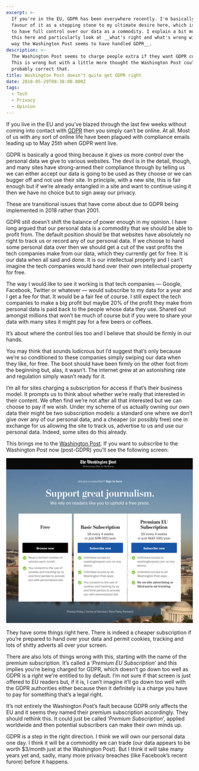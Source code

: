 ```yaml
---
excerpt: >-
  If you're in the EU, GDPR has been everywhere recently. I'm basically in
  favour of it as a stepping stone to my ultimate desire here, which is for us
  to have full control over our data as a commodity. I explain a bit more about
  this here and particularly look at __what's right and what's wrong with the
  way the Washington Post seems to have handled GDPR__.
description: >-
  The Washington Post seems to charge people extra if they want GDPR compliance.
  This is wrong but with a little more thought the Washington Post could
  probably correct that.
title: Washington Post doesn’t quite get GDPR right
date: 2018-05-29T09:38:00.000Z
tags:
  - Tech
  - Privacy
  - Opinion
---
```

If you live in the EU and you’ve blazed through the last few weeks without coming into contact with [GDPR](https://en.m.wikipedia.org/wiki/General_Data_Protection_Regulation) then you simply can’t be online. At all. Most of us with any sort of online life have been plagued with compliance emails leading up to May 25th when GDPR went live.

GDPR is basically a good thing because it gives us more control over the personal data we give to various websites. The devil is in the detail, though, and many sites have strong-armed their compliance through by telling us we can either accept our data is going to be used as they choose or we can bugger off and not use their site. In principle, with a new site, this is fair enough but if we’re already entangled in a site and want to continue using it then we have no choice but to sign away our privacy.

These are transitional issues that have come about due to GDPR being implemented in 2018 rather than 2001.

GDPR still doesn’t shift the balance of power enough in my opinion. I have long argued that our personal data is a commodity that we should be able to profit from. The default position should be that websites have absolutely no right to track us or record any of our personal data. If we choose to hand some personal data over then we should get a cut of the vast profits the tech companies make from our data, which they currently get for free. It is _our_ data when all said and done. It is our intellectual property and I can’t imagine the tech companies would hand over their own intellectual property for free.

The way I would like to see it working is that tech companies — Google, Facebook, Twitter or whatever — would subscribe to my data for a year and I get a fee for that. It would be a fair fee of course. I still expect the tech companies to make a big profit but maybe 20% of the profit they make from personal data is paid back to the people whose data they use. Shared out amongst millions that won’t be much of course but if you were to share your data with many sites it might pay for a few beers or coffees.

It’s about where the control lies too and I believe that should be firmly in our hands.

You may think that sounds ludicrous but I’d suggest that’s only because we’re so conditioned to these companies simply swiping our data when they like, for free. The boot should have been firmly on the other foot from the beginning but, alas, it wasn’t. The internet grew at an astonishing rate and regulation simply wasn’t ready for it.

I’m all for sites charging a subscription for access if that’s their business model. It prompts us to think about whether we’re really that interested in their content. We often find we’re not after all that interested but we can choose to pay if we wish. Under my scheme of us actually owning our own data their might be two subscription models: a standard one where we don’t give over any of our personal data, and a cheaper (or possibly free) one in exchange for us allowing the site to track us, advertise to us and use our personal data. Indeed, some sites do this already.

This brings me to the [Washington Post](https://www.washingtonpost.com). If you want to subscribe to the Washington Post now (post-GDPR) you’ll see the following screen:

![Washington Post subscription screen.](/assets/images/posts/2018/05/2018-05-29-washington-post.jpg "caption=Washington Post subscription screen.|title=Washington Post subscription screen.|@itemprop=image")

They have some things right here. There is indeed a cheaper subscription if you’re prepared to hand over your data and permit cookies, tracking and lots of shitty adverts all over your screen.

There are also lots of things wrong with this, starting with the name of the premium subscription. It’s called a ‘_Premium EU Subscription_’ and this implies you’re being charged for GDPR, which doesn’t go down too well as GDPR is a _right_ we're entitled to by default. I’m not sure if that screen is just offered to EU readers but, if it is, I can’t imagine it’ll go down too well with the GDPR authorities either because then it definitely is a charge you have to pay for something that’s a legal right.

It’s not entirely the Washington Post’s fault because GDPR only affects the EU and it seems they named their premium subscription accordingly. They should rethink this. It could just be called ‘_Premium Subscription_’, applied worldwide and then potential subscribers can make their own minds up.

GDPR is a step in the right direction. I think we will own our personal data one day. I think it will be a commodity we can trade (our data appears to be worth $3/month just at the Washington Post). But I think it will take many years yet and, sadly, many more privacy breaches (like Facebook’s recent furore) before it happens.





